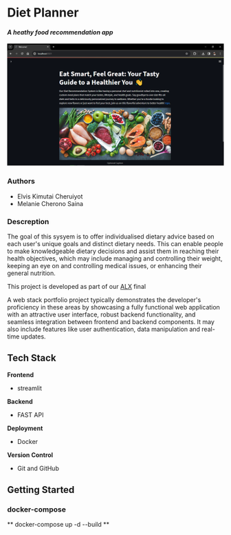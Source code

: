 # Diet Planner
#### *A heathy food recommendation app*
![](Streamlit_Frontend\ImageFinder/site.png)

### Authors
- Elvis Kimutai Cheruiyot
- Melanie Cherono Saina

### Descreption
The goal of this sysyem is to offer individualised dietary advice based on each user's unique goals and distinct dietary needs. This can enable people to make knowledgeable dietary decisions and assist them in reaching their health objectives, which may include managing and controlling their weight, keeping an eye on and controlling medical issues, or enhancing their general nutrition.

This project is developed as part of our <a href="https://www.alxafrica.com/" target="_blank">ALX</a> final 

A web stack portfolio project typically demonstrates the developer's proficiency in these areas by showcasing a fully functional web application with an attractive user interface, robust backend functionality, and seamless integration between frontend and backend components. It may also include features like user authentication, data manipulation and real-time updates.

## Tech Stack
**Frontend**
- streamlit

**Backend**
- FAST API

**Deployment**
- Docker

**Version Control**
- Git and GitHub

## Getting Started
### docker-compose

** docker-compose up -d --build **
